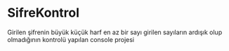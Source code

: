# SifreKontrol
Girilen şifrenin büyük küçük harf en az bir sayı girilen sayıların ardışık olup olmadığının kontrolü yapılan console projesi
